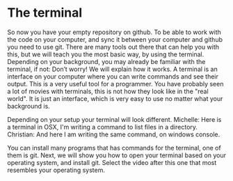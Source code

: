# The terminal
So now you have your empty repository on github. To be able to work with the code on your computer, and sync it between your computer and github you need to use git. There are many tools out there that can help you with this, but we will teach you the most basic way, by using the terminal. Depending on your background, you may already be familiar with the terminal, if not: Don’t worry! We will explain how it works. A terminal is an interface on your computer where you can write commands and see their output. This is a very useful tool for a programmer. You have probably seen a lot of movies with terminals, this is not how they look like in the "real world". It is just an interface, which is very easy to use no matter what your background is.

Depending on your setup your terminal will look different. 
Michelle: Here is a terminal in OSX, I'm writing a command to list files in a directory. 
Christian: And here I am writing the same command, on windows console.

You can install many programs that has commands for the terminal, one of them is git. Next, we will show you how to open your terminal based on your operating system, and install git. Select the video after this one that most resembles your operating system.
